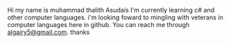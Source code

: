Hi my name is muhammad thalith Asudais
I'm currently learning c# and other computer languages.
i'm looking foward to mingling with veterans in computer languages here in github.
You can reach me through algairy5@gmail.com.
thanks
<!--
**Asudais/Asudais** is a ✨ _special_ ✨ repository because its `README.md` (this file) appears on your GitHub profile.

Here are some ideas to get you started:

- 🔭 I’m currently working on ...
- 🌱 I’m currently learning ...
- 👯 I’m looking to collaborate on ...
- 🤔 I’m looking for help with ...
- 💬 Ask me about ...
- 📫 How to reach me: ...
- 😄 Pronouns: ...
- ⚡ Fun fact: ...
-->
